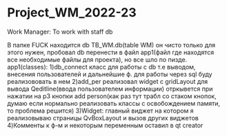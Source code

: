 # Project_WM_2022-23
Work Manager: To work with staff db


В папке FUCK находится db TB_WM.db(table WM) он чисто только для этого нужен, пробовал db перенести в файл app1(файл гдe находятся все необходимые файлы для проекта), но все шло по пизде.
app1(classes): 
1)db_connect класс для работы с db т.е выводом, внесения пользователей и дальнейшие ф. для работы через sql буду реализововать в нем
2)add_per реализовал widget c gridLayout для вывода Qeditline(ввода пользователем информации) отркывется при нажатии на p3 кнопки add person(как раз тут трабл со стаком кнопок, думаю если нормально реализовать классы с освобождением памяти, то проблема решится)
3)Widget: главный виджет на котором я реализовываю страницы QvBoxLayout и вызов других виджетов 
4)Комменты к ф-м и некоторым переменным оставил в qt creator
